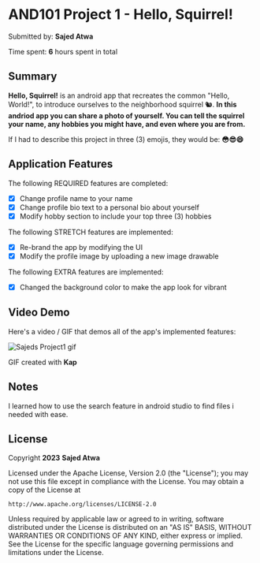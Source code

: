 
<!-- (This is a comment) INSTRUCTIONS: Go through this page and fill out any **bolded** entries with their correct values.-->

# AND101 Project 1 - Hello, Squirrel!

Submitted by: **Sajed Atwa**

Time spent: **6** hours spent in total

## Summary

**Hello, Squirrel!** is an android app that recreates the common "Hello, World!", to introduce ourselves to the neighborhood squirrel 🐿.  **In this andriod app you can share a photo of yourself. You can tell the squirrel your name, any hobbies you might have, and even where you are from.**

If I had to describe this project in three (3) emojis, they would be: **😳😎😄**

## Application Features

<!-- (This is a comment) Please be sure to change the [ ] to [x] for any features you completed.  If a feature is not checked [x], you might miss the points for that item! -->

The following REQUIRED features are completed:

- [x] Change profile name to your name
- [x] Change profile bio text to a personal bio about yourself
- [x] Modify hobby section to include your top three (3) hobbies

The following STRETCH features are implemented:

- [x] Re-brand the app by modifying the UI
- [x] Modify the profile image by uploading a new image drawable

The following EXTRA features are implemented:

- [x] Changed the background color to make the app look for vibrant

## Video Demo

Here's a video / GIF that demos all of the app's implemented features:

<img src='https://imgur.com/gallery/XFLgocw' title='Sajeds Project1 gif' width='' alt='Sajeds Project1 gif' />

GIF created with **Kap**

<!-- Recommended tools:
- [Kap](https://getkap.co/) for macOS
- [ScreenToGif](https://www.screentogif.com/) for Windows
- [peek](https://github.com/phw/peek) for Linux. -->

## Notes

I learned how to use the search feature in android studio to find files i needed with ease.

## License

Copyright **2023** **Sajed Atwa**

Licensed under the Apache License, Version 2.0 (the "License");
you may not use this file except in compliance with the License.
You may obtain a copy of the License at

    http://www.apache.org/licenses/LICENSE-2.0

Unless required by applicable law or agreed to in writing, software
distributed under the License is distributed on an "AS IS" BASIS,
WITHOUT WARRANTIES OR CONDITIONS OF ANY KIND, either express or implied.
See the License for the specific language governing permissions and
limitations under the License.
